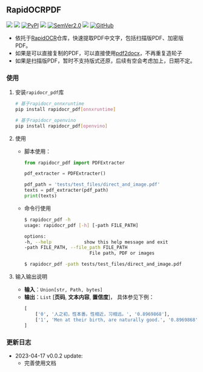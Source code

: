 ## RapidOCRPDF
<p>
    <a href=""><img src="https://img.shields.io/badge/Python->=3.6,<3.12-aff.svg"></a>
    <a href=""><img src="https://img.shields.io/badge/OS-Linux%2C%20Win%2C%20Mac-pink.svg"></a>
    <a href="https://pypi.org/project/rapidocr-pdf/"><img alt="PyPI" src="https://img.shields.io/pypi/v/rapidocr-pdf"></a>
    <a href="https://pepy.tech/project/rapidocr-pdf"><img src="https://static.pepy.tech/personalized-badge/rapidocr-pdf?period=total&units=abbreviation&left_color=grey&right_color=blue&left_text=Downloads"></a>
    <a href="https://semver.org/"><img alt="SemVer2.0" src="https://img.shields.io/badge/SemVer-2.0-brightgreen"></a>
    <a href="https://github.com/psf/black"><img src="https://img.shields.io/badge/code%20style-black-000000.svg"></a>
    <a href="https://choosealicense.com/licenses/apache-2.0/"><img alt="GitHub" src="https://img.shields.io/github/license/RapidAI/RapidOCRPDF"></a>
</p>

- 依托于[RapidOCR](https://github.com/RapidAI/RapidOCR)仓库，快速提取PDF中文字，包括扫描版PDF、加密版PDF。
- 如果是可以直接复制的PDF，可以直接使用[pdf2docx](https://github.com/dothinking/pdf2docx)，不再重复造轮子
- 如果是扫描版PDF，暂时不支持版式还原，后续有空会考虑加上，日期不定。

### 使用
1. 安装`rapidocr_pdf`库
   ```bash
   # 基于rapidocr_onnxruntime
   pip install rapidocr_pdf[onnxruntime]

   # 基于rapidocr_openvino
   pip install rapidocr_pdf[openvino]
   ```
2. 使用
   - 脚本使用：
        ```python
        from rapidocr_pdf import PDFExtracter

        pdf_extracter = PDFExtracter()

        pdf_path = 'tests/test_files/direct_and_image.pdf'
        texts = pdf_extracter(pdf_path)
        print(texts)
        ```
    - 命令行使用
        ```bash
        $ rapidocr_pdf -h
        usage: rapidocr_pdf [-h] [-path FILE_PATH]

        options:
        -h, --help            show this help message and exit
        -path FILE_PATH, --file_path FILE_PATH
                                File path, PDF or images

        $ rapidocr_pdf -path tests/test_files/direct_and_image.pdf
        ```

3. 输入输出说明
   - **输入**：`Union[str, Path, bytes]`
   - **输出**：`List` \[**页码**, **文本内容**, **置信度**\]， 具体参见下例：
       ```python
       [
           ['0', '人之初，性本善。性相近，习相远。', '0.8969868'],
           ['1', 'Men at their birth, are naturally good.', '0.8969868'],
       ]
       ```

### 更新日志
- 2023-04-17 v0.0.2 update:
  - 完善使用文档
